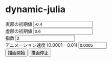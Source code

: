 # dynamic-julia

<!DOCTYPE html>
<html lang="ja">
<head>
  <meta charset="UTF-8">
  <meta name="viewport" content="width=device-width, initial-scale=1.0">
  <title>Dynamic Julia</title>
  <link rel="stylesheet" href="./css/style.css">
</head>
<body>
    <!-- <div class="sidebar">
        <div class="menu-item">
            <label for="param1">実部の初期値</label>
            <input type="number" id="param1" step="0.1" value="-0.4">
        </div>
        <div class="menu-item">
            <label for="param2">虚部の初期値</label>
            <input type="number" id="param2" step="0.1" value="0.6">
        </div>
        <div class="menu-item">
            <label for="param3">指数</label>
            <input type="number" id="param3" step="0.1" value="2">
        </div>
        <button onclick="startAnimation()">描画開始</button>
        <button onclick="stopAnimation()">描画停止</button>
    </div>
    <div class="main-content">
        <canvas id="fractalCanvas" width="600" height="600"></canvas>
    </div> -->
    <div class="sidebar">
        <div class="menu-item">
            <label for="param1">実部の初期値</label>
            <input type="number" id="param1" step="0.1" value="-0.4">
        </div>
        <div class="menu-item">
            <label for="param2">虚部の初期値</label>
            <input type="number" id="param2" step="0.1" value="0.6">
        </div>
        <div class="menu-item">
            <label for="param3">指数</label>
            <input type="number" id="param3" step="0.1" value="2">
        </div>
        <div class="menu-item">
            <label for="speed">アニメーション速度 (0.0001 - 0.01)</label>
            <input type="number" id="speed" step="0.0001" min="0.0001" max="0.01" value="0.0005">
        </div>
        <button onclick="startAnimation()">描画開始</button>
        <button onclick="stopAnimation()">描画停止</button>
    </div>
    <div class="main-content">
        <canvas id="fractalCanvas" width="600" height="600"></canvas>
    </div>


  <script src="script.js"></script>
</body>
</html>
